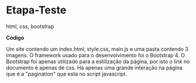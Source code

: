 # Etapa-Teste


html, css, bootstrap

**Código**

Um site contendo um index.html, style.css, main.js e uma pasta contendo 3 imagens.
O framework usado para o desenvolvimento foi o Bootstrap 4.
O Bootstrap foi apenas utilizado para a estilização da página, por isto o link no documento é apenas de css.
Há apenas uma grande interação na página que é a "pagination" que esta no script javascript.


